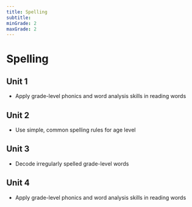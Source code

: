 ```yaml
---
title: Spelling
subtitle: 
minGrade: 2
maxGrade: 2
---
```

# Spelling


## Unit 1
* Apply grade-level phonics and word analysis skills in reading words

## Unit 2
* Use simple, common spelling rules for age level

## Unit 3
* Decode irregularly spelled grade-level words

## Unit 4
* Apply grade-level phonics and word analysis skills in reading words